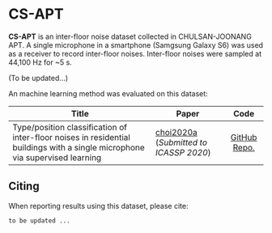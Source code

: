# CS-APT

**CS-APT** is an inter-floor noise dataset collected in CHULSAN-JOONANG APT. A single microphone in a smartphone (Samgsung Galaxy S6) was used as a receiver to record inter-floor noises. Inter-floor noises were sampled at 44,100 Hz for ~5 s.

(To be updated...)



An machine learning method was evaluated on this dataset:

| Title                                                        | Paper                                                        |                             Code                             |
| ------------------------------------------------------------ | ------------------------------------------------------------ | :----------------------------------------------------------: |
| Type/position classification of inter-floor noises in residential buildings with a single microphone via supervised learning | [choi2020a]( <https://ieeexplore.ieee.org/abstract/document/8521392>) (*Submitted to ICASSP 2020*) | [GitHub Repo.]( https://github.com/yodacatmeow/indoor-noise/tree/master/inter-floor-noise-classification) |



## Citing

When reporting results using this dataset, please cite:

```
to be updated ...
```


